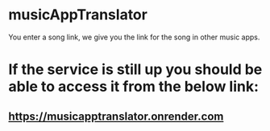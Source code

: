 # musicAppTranslator
You enter a song link, we give you the link for the song in other music apps.


# If the service is still up you should be able to access it from the below link:
## https://musicapptranslator.onrender.com

